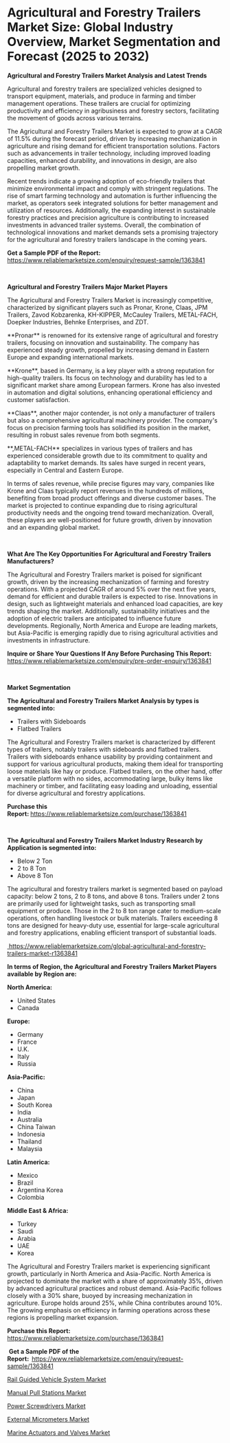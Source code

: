 <p><h1>Agricultural and Forestry Trailers Market Size: Global Industry Overview, Market Segmentation and Forecast (2025 to 2032)</h1></p><p><strong>Agricultural and Forestry Trailers Market Analysis and Latest Trends</strong></p>
<p><p>Agricultural and forestry trailers are specialized vehicles designed to transport equipment, materials, and produce in farming and timber management operations. These trailers are crucial for optimizing productivity and efficiency in agribusiness and forestry sectors, facilitating the movement of goods across various terrains.</p><p>The Agricultural and Forestry Trailers Market is expected to grow at a CAGR of 11.5% during the forecast period, driven by increasing mechanization in agriculture and rising demand for efficient transportation solutions. Factors such as advancements in trailer technology, including improved loading capacities, enhanced durability, and innovations in design, are also propelling market growth.</p><p>Recent trends indicate a growing adoption of eco-friendly trailers that minimize environmental impact and comply with stringent regulations. The rise of smart farming technology and automation is further influencing the market, as operators seek integrated solutions for better management and utilization of resources. Additionally, the expanding interest in sustainable forestry practices and precision agriculture is contributing to increased investments in advanced trailer systems. Overall, the combination of technological innovations and market demands sets a promising trajectory for the agricultural and forestry trailers landscape in the coming years.</p></p>
<p><strong>Get a Sample PDF of the Report:&nbsp;</strong> <a href="https://www.reliablemarketsize.com/enquiry/request-sample/1363841?utm_campaign=2130&utm_medium=2&utm_source=Github&utm_content=ia&utm_term=28022025&utm_id=agricultural-and-forestry-trailers">https://www.reliablemarketsize.com/enquiry/request-sample/1363841</a></p>
<p>&nbsp;</p>
<p><strong>Agricultural and Forestry Trailers Major Market Players</strong></p>
<p><p>The Agricultural and Forestry Trailers Market is increasingly competitive, characterized by significant players such as Pronar, Krone, Claas, JPM Trailers, Zavod Kobzarenka, KH-KIPPER, McCauley Trailers, METAL-FACH, Doepker Industries, Behnke Enterprises, and ZDT. </p><p>**Pronar** is renowned for its extensive range of agricultural and forestry trailers, focusing on innovation and sustainability. The company has experienced steady growth, propelled by increasing demand in Eastern Europe and expanding international markets. </p><p>**Krone**, based in Germany, is a key player with a strong reputation for high-quality trailers. Its focus on technology and durability has led to a significant market share among European farmers. Krone has also invested in automation and digital solutions, enhancing operational efficiency and customer satisfaction. </p><p>**Claas**, another major contender, is not only a manufacturer of trailers but also a comprehensive agricultural machinery provider. The company's focus on precision farming tools has solidified its position in the market, resulting in robust sales revenue from both segments. </p><p>**,METAL-FACH** specializes in various types of trailers and has experienced considerable growth due to its commitment to quality and adaptability to market demands. Its sales have surged in recent years, especially in Central and Eastern Europe.</p><p>In terms of sales revenue, while precise figures may vary, companies like Krone and Claas typically report revenues in the hundreds of millions, benefiting from broad product offerings and diverse customer bases. The market is projected to continue expanding due to rising agricultural productivity needs and the ongoing trend toward mechanization. Overall, these players are well-positioned for future growth, driven by innovation and an expanding global market.</p></p>
<p>&nbsp;</p>
<p><strong>What Are The Key Opportunities For Agricultural and Forestry Trailers Manufacturers?</strong></p>
<p><p>The Agricultural and Forestry Trailers market is poised for significant growth, driven by the increasing mechanization of farming and forestry operations. With a projected CAGR of around 5% over the next five years, demand for efficient and durable trailers is expected to rise. Innovations in design, such as lightweight materials and enhanced load capacities, are key trends shaping the market. Additionally, sustainability initiatives and the adoption of electric trailers are anticipated to influence future developments. Regionally, North America and Europe are leading markets, but Asia-Pacific is emerging rapidly due to rising agricultural activities and investments in infrastructure.</p></p>
<p><strong>Inquire or Share Your Questions If Any Before Purchasing This Report:</strong> <a href="https://www.reliablemarketsize.com/enquiry/pre-order-enquiry/1363841?utm_campaign=2130&utm_medium=2&utm_source=Github&utm_content=ia&utm_term=28022025&utm_id=agricultural-and-forestry-trailers">https://www.reliablemarketsize.com/enquiry/pre-order-enquiry/1363841</a></p>
<p>&nbsp;</p>
<p><strong>Market Segmentation</strong></p>
<p><strong>The Agricultural and Forestry Trailers Market Analysis by types is segmented into:</strong></p>
<p><ul><li>Trailers with Sideboards</li><li>Flatbed Trailers</li></ul></p>
<p><p>The Agricultural and Forestry Trailers market is characterized by different types of trailers, notably trailers with sideboards and flatbed trailers. Trailers with sideboards enhance usability by providing containment and support for various agricultural products, making them ideal for transporting loose materials like hay or produce. Flatbed trailers, on the other hand, offer a versatile platform with no sides, accommodating large, bulky items like machinery or timber, and facilitating easy loading and unloading, essential for diverse agricultural and forestry applications.</p></p>
<p><strong>Purchase this Report:&nbsp;</strong><a href="https://www.reliablemarketsize.com/purchase/1363841?utm_campaign=2130&utm_medium=2&utm_source=Github&utm_content=ia&utm_term=28022025&utm_id=agricultural-and-forestry-trailers">https://www.reliablemarketsize.com/purchase/1363841</a></p>
<p>&nbsp;</p>
<p><strong>The Agricultural and Forestry Trailers Market Industry Research by Application is segmented into:</strong></p>
<p><ul><li>Below 2 Ton</li><li>2 to 8 Ton</li><li>Above 8 Ton</li></ul></p>
<p><p>The agricultural and forestry trailers market is segmented based on payload capacity: below 2 tons, 2 to 8 tons, and above 8 tons. Trailers under 2 tons are primarily used for lightweight tasks, such as transporting small equipment or produce. Those in the 2 to 8 ton range cater to medium-scale operations, often handling livestock or bulk materials. Trailers exceeding 8 tons are designed for heavy-duty use, essential for large-scale agricultural and forestry applications, enabling efficient transport of substantial loads.</p></p>
<p><a href="https://www.reliablemarketsize.com/global-agricultural-and-forestry-trailers-market-r1363841?utm_campaign=2130&utm_medium=2&utm_source=Github&utm_content=ia&utm_term=28022025&utm_id=agricultural-and-forestry-trailers">&nbsp;https://www.reliablemarketsize.com/global-agricultural-and-forestry-trailers-market-r1363841</a></p>
<p><strong>In terms of Region, the Agricultural and Forestry Trailers Market Players available by Region are:</strong></p>
<p>
    <p> <strong> North America: </strong>
        <ul>
            <li>United States</li>
            <li>Canada</li>
        </ul>
        </p> 
    <p> <strong> Europe: </strong>
        <ul>
            <li>Germany</li>
            <li>France</li>
            <li>U.K.</li>
            <li>Italy</li>
            <li>Russia</li>
        </ul>
        </p> 
    <p> <strong> Asia-Pacific: </strong>
        <ul>
            <li>China</li>
            <li>Japan</li>
            <li>South Korea</li>
            <li>India</li>
            <li>Australia</li>
            <li>China Taiwan</li>
            <li>Indonesia</li>
            <li>Thailand</li>
            <li>Malaysia</li>
        </ul>
        </p> 
    <p> <strong> Latin America: </strong>
        <ul>
            <li>Mexico</li>
            <li>Brazil</li>
            <li>Argentina Korea</li>
            <li>Colombia</li>
        </ul>
        </p> 
    <p> <strong> Middle East & Africa: </strong>
        <ul>
            <li>Turkey</li>
            <li>Saudi</li>
            <li>Arabia</li>
            <li>UAE</li>
            <li>Korea</li>
        </ul>
    </p>
    </p>
<p><p>The Agricultural and Forestry Trailers market is experiencing significant growth, particularly in North America and Asia-Pacific. North America is projected to dominate the market with a share of approximately 35%, driven by advanced agricultural practices and robust demand. Asia-Pacific follows closely with a 30% share, buoyed by increasing mechanization in agriculture. Europe holds around 25%, while China contributes around 10%. The growing emphasis on efficiency in farming operations across these regions is propelling market expansion.</p></p>
<p><strong>Purchase this Report: </strong><a href="https://www.reliablemarketsize.com/purchase/1363841?utm_campaign=2130&utm_medium=2&utm_source=Github&utm_content=ia&utm_term=28022025&utm_id=agricultural-and-forestry-trailers">https://www.reliablemarketsize.com/purchase/1363841</a></p>
<p>&nbsp;<strong>Get a Sample PDF of the Report:&nbsp;&nbsp;</strong><a href="https://www.reliablemarketsize.com/enquiry/request-sample/1363841?utm_campaign=2130&utm_medium=2&utm_source=Github&utm_content=ia&utm_term=28022025&utm_id=agricultural-and-forestry-trailers">https://www.reliablemarketsize.com/enquiry/request-sample/1363841</a></p>
<p><strong></strong></p>
<p><p><a href="https://github.com/shrebasokib/Market-Research-Report-List-1/blob/main/rail-guided-vehicle-system-market.md?utm_campaign=2130&utm_medium=2&utm_source=Github&utm_content=ia&utm_term=28022025&utm_id=agricultural-and-forestry-trailers">Rail Guided Vehicle System Market</a></p><p><a href="https://github.com/braisykhwezi/Market-Research-Report-List-1/blob/main/manual-pull-stations-market.md?utm_campaign=2130&utm_medium=2&utm_source=Github&utm_content=ia&utm_term=28022025&utm_id=agricultural-and-forestry-trailers">Manual Pull Stations Market</a></p><p><a href="https://github.com/unkelummaru8/Market-Research-Report-List-1/blob/main/power-screwdrivers-market.md?utm_campaign=2130&utm_medium=2&utm_source=Github&utm_content=ia&utm_term=28022025&utm_id=agricultural-and-forestry-trailers">Power Screwdrivers Market</a></p><p><a href="https://github.com/marteionun0/Market-Research-Report-List-1/blob/main/external-micrometers-market.md?utm_campaign=2130&utm_medium=2&utm_source=Github&utm_content=ia&utm_term=28022025&utm_id=agricultural-and-forestry-trailers">External Micrometers Market</a></p><p><a href="https://github.com/maseykokosq1/Market-Research-Report-List-1/blob/main/marine-actuators-and-valves-market.md?utm_campaign=2130&utm_medium=2&utm_source=Github&utm_content=ia&utm_term=28022025&utm_id=agricultural-and-forestry-trailers">Marine Actuators and Valves Market</a></p></p>